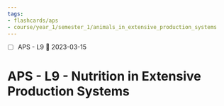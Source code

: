 ```yaml
---
tags:
- flashcards/aps
- course/year_1/semester_1/animals_in_extensive_production_systems
---
```


- [ ] APS - L9 📅 2023-03-15

# APS - L9 - Nutrition in Extensive Production Systems
